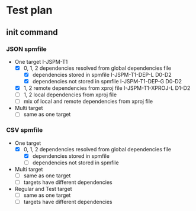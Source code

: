 # Test plan

## init command

### JSON spmfile

- One target I-JSPM-T1 
	- [x] 0, 1, 2 dependencies resolved from global dependencies file
		- [x] dependencies stored in spmfile I-JSPM-T1-DEP-L D0-D2
		- [x] dependencies not stored in spmfile I-JSPM-T1-DEP-G D0-D2
	- [x] 1, 2 remote dependencies from xproj file I-JSPM-T1-XPROJ-L D1-D2
	- [ ] 1, 2 local dependencies from xproj file
	- [ ] mix of local and remote dependencies from xproj file

- Multi target
	- [ ] same as one target

### CSV spmfile

- One target
	- [x] 0, 1, 2 dependencies resolved from global dependencies file
		- [x] dependencies stored in spmfile
		- [ ] dependencies not stored in spmfile

- Multi target
	- [ ] same as one target
	- [ ] targets have different dependencies

- Regular and Test target
	- [ ] same as one target
	- [ ] targets have different dependencies